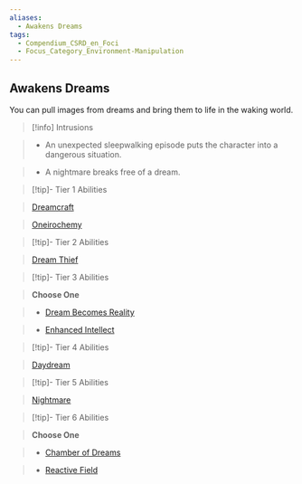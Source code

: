 ```yaml
---
aliases:
  - Awakens Dreams
tags:
  - Compendium_CSRD_en_Foci
  - Focus_Category_Environment-Manipulation
---
```

  
    
## Awakens Dreams    
You can pull images from dreams and bring them to life in the waking world.    
  
>[!info] Intrusions    
>- An unexpected sleepwalking episode puts the character into a dangerous situation.    
>- A nightmare breaks free of a dream.    
  
  
>[!tip]- Tier 1 Abilities    
> [Dreamcraft](Dreamcraft.md)    
> [Oneirochemy](Oneirochemy.md)    
  
  
>[!tip]- Tier 2 Abilities    
> [Dream Thief](Dream-Thief.md)    
  
  
>[!tip]- Tier 3 Abilities    
> **Choose One**    
>- [Dream Becomes Reality](Dream-Becomes-Reality.md)    
>- [Enhanced Intellect](Enhanced-Intellect.md)    
  
  
>[!tip]- Tier 4 Abilities    
> [Daydream](Daydream.md)    
  
  
>[!tip]- Tier 5 Abilities    
> [Nightmare](Nightmare.md)    
  
  
>[!tip]- Tier 6 Abilities    
> **Choose One**    
>- [Chamber of Dreams](Chamber-of-Dreams.md)    
>- [Reactive Field](Reactive-Field.md)